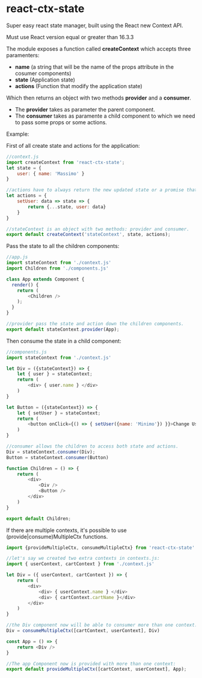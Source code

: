 # react-ctx-state

Super easy react state manager, built using the React new Context API.

Must use React version equal or greater than 16.3.3 

The module exposes a function called **createContext** which accepts three paramenters:

- **name** (a string that will be the name of the props attribute in the cosumer components)
- **state** (Application state)
- **actions** (Function that modify the application state)

Which then returns an object with two methods **provider** and a **consumer**.

- The **provider** takes as parameter the parent component.
- The **consumer** takes as paramente a child component to which we need to pass some props or some actions.

Example:

First of all create state and actions for the application:

```javascript
//context.js
import createContext from 'react-ctx-state';
let state = {
    user: { name: 'Massimo' }
}

//actions have to always return the new updated state or a promise that returns the new updated state.
let actions = {
    setUser: data => state => {
        return {...state, user: data}
    }
}

//stateContext is an object with two methods: provider and consumer.
export default createContext('stateContext', state, actions);
```

Pass the state to all the children components:
```javascript
//app.js
import stateContext from './context.js'
import Children from './components.js'

class App extends Component {
  render() {
    return (
        <Children />
    );
  }
}

//provider pass the state and action down the children components.
export default stateContext.provider(App);
```

Then consume the state in a child component:
```javascript
//components.js
import stateContext from './context.js'

let Div = ({stateContext}) => {
    let { user } = stateContext;
    return (
        <div> { user.name } </div>
    )
}

let Button = ({stateContext}) => {
    let { setUser } = stateContext;
    return (
        <button onClick={() => { setUser({name: 'Minimo'}) }}>Change User</button>
    )
}

//consumer allows the children to access both state and actions.
Div = stateContext.consumer(Div);
Button = stateContext.consumer(Button)

function Children = () => {
    return (
        <div>
            <Div />
            <Button />
        </div>
    )
}

export default Children;
```

If there are multiple contexts, it's possible to use (provide|consume)MultipleCtx functions.

```javascript
import {provideMultipleCtx, consumeMultipleCtx} from 'react-ctx-state'

//let's say we created two extra contexts in contexts.js:
import { userContext, cartContext } from './context.js'

let Div = ({ userContext, cartContext }) => {
    return (
        <div>
            <div> { userContext.name } </div>
            <div> { cartContext.cartName }</div>
        </div>
    )
}

//the Div component now will be able to consumer more than one context:
Div = consumeMultipleCtx([cartContext, userContext], Div)

const App = () => {
    return <Div />
}

//The app Component now is provided with more than one context:
export default provideMultipleCtx([cartContext, userContext], App);
